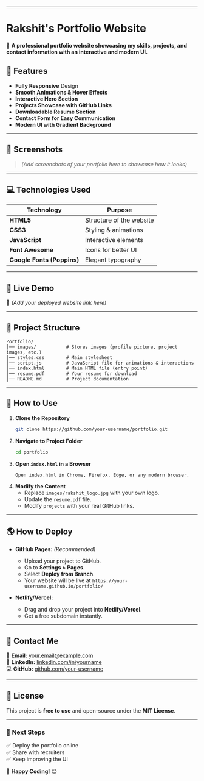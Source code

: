 
---

# **Rakshit's Portfolio Website**  

🚀 **A professional portfolio website showcasing my skills, projects, and contact information with an interactive and modern UI.**  

## **🌟 Features**
- **Fully Responsive** Design  
- **Smooth Animations & Hover Effects**  
- **Interactive Hero Section**  
- **Projects Showcase with GitHub Links**  
- **Downloadable Resume Section**  
- **Contact Form for Easy Communication**  
- **Modern UI with Gradient Background**  

---

## **📸 Screenshots**
> _(Add screenshots of your portfolio here to showcase how it looks)_

---

## **💻 Technologies Used**
| **Technology**  | **Purpose**  |
|---------------|-------------|
| **HTML5**     | Structure of the website |
| **CSS3**      | Styling & animations |
| **JavaScript** | Interactive elements |
| **Font Awesome** | Icons for better UI |
| **Google Fonts (Poppins)** | Elegant typography |

---

## **🚀 Live Demo**
🔗 _(Add your deployed website link here)_  

---

## **📂 Project Structure**
```
Portfolio/
│── images/           # Stores images (profile picture, project images, etc.)
│── styles.css        # Main stylesheet
│── script.js         # JavaScript file for animations & interactions
│── index.html        # Main HTML file (entry point)
│── resume.pdf        # Your resume for download
│── README.md         # Project documentation
```

---

## **📜 How to Use**
1. **Clone the Repository**
   ```bash
   git clone https://github.com/your-username/portfolio.git
   ```
2. **Navigate to Project Folder**
   ```bash
   cd portfolio
   ```
3. **Open `index.html` in a Browser**
   ```bash
   Open index.html in Chrome, Firefox, Edge, or any modern browser.
   ```
4. **Modify the Content**
   - Replace `images/rakshit_logo.jpg` with your own logo.  
   - Update the `resume.pdf` file.  
   - Modify `projects` with your real GitHub links.  

---

## **🌎 How to Deploy**
- **GitHub Pages:** _(Recommended)_
  - Upload your project to GitHub.
  - Go to **Settings > Pages**.
  - Select **Deploy from Branch**.
  - Your website will be live at `https://your-username.github.io/portfolio/`

- **Netlify/Vercel:**  
  - Drag and drop your project into **Netlify/Vercel**.
  - Get a free subdomain instantly.

---

## **📩 Contact Me**
📧 **Email:** your.email@example.com  
🔗 **LinkedIn:** [linkedin.com/in/yourname](https://linkedin.com/in/yourname)  
💻 **GitHub:** [github.com/your-username](https://github.com/your-username)  

---

## **📜 License**
This project is **free to use** and open-source under the **MIT License**.  

---

### 🎯 **Next Steps**
✅ Deploy the portfolio online  
✅ Share with recruiters  
✅ Keep improving the UI  

🚀 **Happy Coding!** 😊
